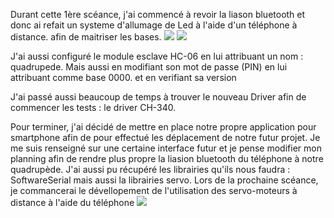 Durant cette 1ère scéance, j'ai commencé à revoir la liason bluetooth et donc ai refait un systeme d'allumage de Led à l'aide d'un téléphone à distance. afin de maitriser les bases.
<img src="https://github.com/Lptj01/QUADRUPEDE/assets/153199410/7b19ef16-c737-4078-a039-a106a2dff99d" />
<img src="https://github.com/Lptj01/QUADRUPEDE/assets/153199410/0b5e5920-4528-45e5-8ab1-2b8b40d8c44b" />

J'ai aussi configuré le module esclave HC-06 en lui attribuant un nom : quadrupede. Mais aussi en modifiant son mot de passe (PIN) en lui attribuant comme base 0000. et en verifiant sa version

J'ai passé aussi beaucoup de temps à trouver le nouveau Driver afin de commencer les tests : le driver CH-340.

Pour terminer, j'ai décidé de mettre en place notre propre application pour smartphone afin de pour effectué les déplacement de notre futur projet. Je me suis renseigné sur une certaine interface futur et je pense modifier
mon planning afin de rendre plus propre la liasion bluetooth du téléphone à notre quadrupède.
J'ai aussi pu récupéré les librairies qu'ils nous faudra : SoftwareSerial mais aussi la librairies servo.
Lors de la prochaine scéance, je commancerai le dévellopement de l'utilisation des servo-moteurs à distance à l'aide du téléphone
<img src="https://github.com/Lptj01/QUADRUPEDE/assets/153199410/536875d6-ffe8-45df-a539-ab4e2d1e6313"/>

